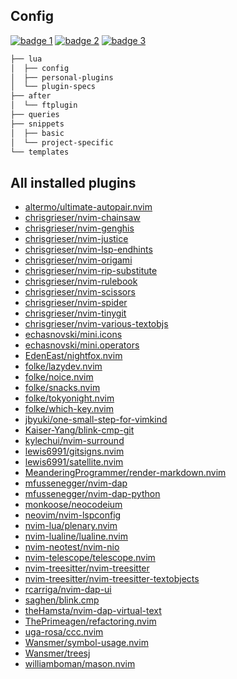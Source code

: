 ## Config
<a href="https://dotfyle.com/chrisgrieser/config-nvim"><img alt="badge 1" src="https://dotfyle.com/chrisgrieser/config-nvim/badges/plugins?style=flat"/></a>
<a href="https://dotfyle.com/chrisgrieser/config-nvim"><img alt="badge 2" src="https://dotfyle.com/chrisgrieser/config-nvim/badges/leaderkey?style=flat"/></a>
<a href="https://dotfyle.com/chrisgrieser/config-nvim"><img alt="badge 3" src="https://dotfyle.com/chrisgrieser/config-nvim/badges/plugin-manager?style=flat"/></a>

```bash
├── lua
│  ├── config
│  ├── personal-plugins
│  └── plugin-specs
├── after
│  └── ftplugin
├── queries
├── snippets
│  ├── basic
│  └── project-specific
└── templates
```

## All installed plugins
- [altermo/ultimate-autopair.nvim](https://github.com/altermo/ultimate-autopair.nvim)
- [chrisgrieser/nvim-chainsaw](https://github.com/chrisgrieser/nvim-chainsaw)
- [chrisgrieser/nvim-genghis](https://github.com/chrisgrieser/nvim-genghis)
- [chrisgrieser/nvim-justice](https://github.com/chrisgrieser/nvim-justice)
- [chrisgrieser/nvim-lsp-endhints](https://github.com/chrisgrieser/nvim-lsp-endhints)
- [chrisgrieser/nvim-origami](https://github.com/chrisgrieser/nvim-origami)
- [chrisgrieser/nvim-rip-substitute](https://github.com/chrisgrieser/nvim-rip-substitute)
- [chrisgrieser/nvim-rulebook](https://github.com/chrisgrieser/nvim-rulebook)
- [chrisgrieser/nvim-scissors](https://github.com/chrisgrieser/nvim-scissors)
- [chrisgrieser/nvim-spider](https://github.com/chrisgrieser/nvim-spider)
- [chrisgrieser/nvim-tinygit](https://github.com/chrisgrieser/nvim-tinygit)
- [chrisgrieser/nvim-various-textobjs](https://github.com/chrisgrieser/nvim-various-textobjs)
- [echasnovski/mini.icons](https://github.com/echasnovski/mini.icons)
- [echasnovski/mini.operators](https://github.com/echasnovski/mini.operators)
- [EdenEast/nightfox.nvim](https://github.com/EdenEast/nightfox.nvim)
- [folke/lazydev.nvim](https://github.com/folke/lazydev.nvim)
- [folke/noice.nvim](https://github.com/folke/noice.nvim)
- [folke/snacks.nvim](https://github.com/folke/snacks.nvim)
- [folke/tokyonight.nvim](https://github.com/folke/tokyonight.nvim)
- [folke/which-key.nvim](https://github.com/folke/which-key.nvim)
- [jbyuki/one-small-step-for-vimkind](https://github.com/jbyuki/one-small-step-for-vimkind)
- [Kaiser-Yang/blink-cmp-git](https://github.com/Kaiser-Yang/blink-cmp-git)
- [kylechui/nvim-surround](https://github.com/kylechui/nvim-surround)
- [lewis6991/gitsigns.nvim](https://github.com/lewis6991/gitsigns.nvim)
- [lewis6991/satellite.nvim](https://github.com/lewis6991/satellite.nvim)
- [MeanderingProgrammer/render-markdown.nvim](https://github.com/MeanderingProgrammer/render-markdown.nvim)
- [mfussenegger/nvim-dap](https://github.com/mfussenegger/nvim-dap)
- [mfussenegger/nvim-dap-python](https://github.com/mfussenegger/nvim-dap-python)
- [monkoose/neocodeium](https://github.com/monkoose/neocodeium)
- [neovim/nvim-lspconfig](https://github.com/neovim/nvim-lspconfig)
- [nvim-lua/plenary.nvim](https://github.com/nvim-lua/plenary.nvim)
- [nvim-lualine/lualine.nvim](https://github.com/nvim-lualine/lualine.nvim)
- [nvim-neotest/nvim-nio](https://github.com/nvim-neotest/nvim-nio)
- [nvim-telescope/telescope.nvim](https://github.com/nvim-telescope/telescope.nvim)
- [nvim-treesitter/nvim-treesitter](https://github.com/nvim-treesitter/nvim-treesitter)
- [nvim-treesitter/nvim-treesitter-textobjects](https://github.com/nvim-treesitter/nvim-treesitter-textobjects)
- [rcarriga/nvim-dap-ui](https://github.com/rcarriga/nvim-dap-ui)
- [saghen/blink.cmp](https://github.com/saghen/blink.cmp)
- [theHamsta/nvim-dap-virtual-text](https://github.com/theHamsta/nvim-dap-virtual-text)
- [ThePrimeagen/refactoring.nvim](https://github.com/ThePrimeagen/refactoring.nvim)
- [uga-rosa/ccc.nvim](https://github.com/uga-rosa/ccc.nvim)
- [Wansmer/symbol-usage.nvim](https://github.com/Wansmer/symbol-usage.nvim)
- [Wansmer/treesj](https://github.com/Wansmer/treesj)
- [williamboman/mason.nvim](https://github.com/williamboman/mason.nvim)
